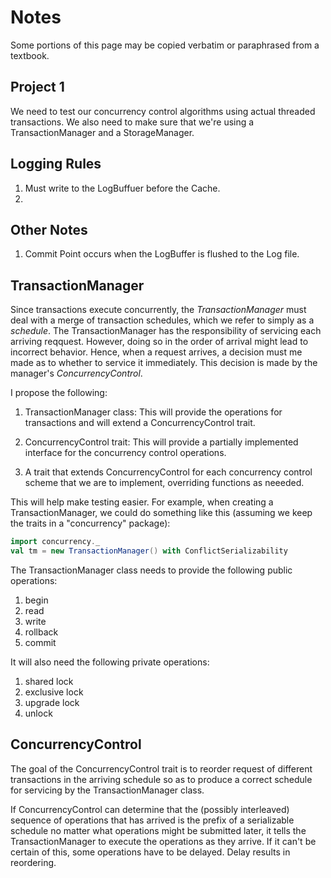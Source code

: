# Notes

Some portions of this page may be copied verbatim or paraphrased from a 
textbook.

## Project 1

We need to test our concurrency control algorithms using actual threaded 
transactions. We also need to make sure that we're using a TransactionManager 
and a StorageManager. 

## Logging Rules

1. Must write to the LogBuffuer before the Cache.
2. 

## Other Notes

1. Commit Point occurs when the LogBuffer is flushed to the Log file.

## TransactionManager

Since transactions execute concurrently, the _TransactionManager_ must deal with
a merge of transaction schedules, which we refer to simply as a _schedule_.
The TransactionManager has the responsibility of servicing each arriving 
reqquest. However, doing so in the order of arrival might lead to incorrect
behavior. Hence, when a request arrives, a decision must me made as to whether 
to service it immediately. This decision is made by the manager's
_ConcurrencyControl_.

I propose the following:

1. TransactionManager class: This will provide the operations for transactions 
   and will extend a ConcurrencyControl trait.

2. ConcurrencyControl trait: This will provide a partially implemented interface
    for the concurrency control operations.

3. A trait that extends ConcurrencyControl for each concurrency control 
   scheme that we are to implement, overriding functions as neeeded.

This will help make testing easier. For example, when creating a
TransactionManager, we could do something like this (assuming we keep
the traits in a "concurrency" package):

```scala
import concurrency._
val tm = new TransactionManager() with ConflictSerializability
```

The TransactionManager class needs to provide the following public operations:

1. begin
2. read
3. write
4. rollback
5. commit

It will also need the following private operations:

1. shared lock
2. exclusive lock
3. upgrade lock
4. unlock

## ConcurrencyControl

The goal of the ConcurrencyControl trait is to reorder request of different 
transactions in the arriving schedule so as to produce a correct schedule for
servicing by the TransactionManager class.

If ConcurrencyControl can determine that the (possibly interleaved) sequence of
operations that has arrived is the prefix of a serializable schedule no matter
what operations might be submitted later, it tells the TransactionManager to
execute the operations as they arrive. If it can't be certain of this, some
operations have to be delayed. Delay results in reordering.